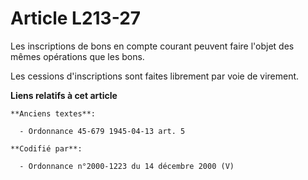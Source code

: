 # Article L213-27

Les inscriptions de bons en compte courant peuvent faire l'objet des mêmes opérations que les bons.

Les cessions d'inscriptions sont faites librement par voie de virement.

**Liens relatifs à cet article**

	**Anciens textes**:

	  - Ordonnance 45-679 1945-04-13 art. 5

	**Codifié par**:

	  - Ordonnance n°2000-1223 du 14 décembre 2000 (V)
